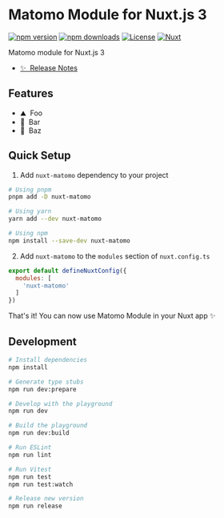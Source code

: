 <!--
Get your module up and running quickly.

Find and replace all on all files (CMD+SHIFT+F):
- Name: Matomo Module
- Package name: nuxt-matomo
- Description: My new Nuxt module
-->

# Matomo Module for Nuxt.js 3

[![npm version][npm-version-src]][npm-version-href]
[![npm downloads][npm-downloads-src]][npm-downloads-href]
[![License][license-src]][license-href]
[![Nuxt][nuxt-src]][nuxt-href]

Matomo module for Nuxt.js 3

- [✨ &nbsp;Release Notes](/CHANGELOG.md)
<!-- - [🏀 Online playground](https://stackblitz.com/github/phoenixgao/nuxt3-matomo?file=playground%2Fapp.vue) -->
<!-- - [📖 &nbsp;Documentation](https://example.com) -->

## Features

<!-- Highlight some of the features your module provide here -->
- ⛰ &nbsp;Foo
- 🚠 &nbsp;Bar
- 🌲 &nbsp;Baz

## Quick Setup

1. Add `nuxt-matomo` dependency to your project

```bash
# Using pnpm
pnpm add -D nuxt-matomo

# Using yarn
yarn add --dev nuxt-matomo

# Using npm
npm install --save-dev nuxt-matomo
```

2. Add `nuxt-matomo` to the `modules` section of `nuxt.config.ts`

```js
export default defineNuxtConfig({
  modules: [
    'nuxt-matomo'
  ]
})
```

That's it! You can now use Matomo Module in your Nuxt app ✨

## Development

```bash
# Install dependencies
npm install

# Generate type stubs
npm run dev:prepare

# Develop with the playground
npm run dev

# Build the playground
npm run dev:build

# Run ESLint
npm run lint

# Run Vitest
npm run test
npm run test:watch

# Release new version
npm run release
```

<!-- Badges -->
[npm-version-src]: https://img.shields.io/npm/v/nuxt-matomo/latest.svg?style=flat&colorA=18181B&colorB=28CF8D
[npm-version-href]: https://npmjs.com/package/nuxt-matomo

[npm-downloads-src]: https://img.shields.io/npm/dm/nuxt-matomo.svg?style=flat&colorA=18181B&colorB=28CF8D
[npm-downloads-href]: https://npmjs.com/package/nuxt-matomo

[license-src]: https://img.shields.io/npm/l/nuxt-matomo.svg?style=flat&colorA=18181B&colorB=28CF8D
[license-href]: https://npmjs.com/package/nuxt-matomo

[nuxt-src]: https://img.shields.io/badge/Nuxt-18181B?logo=nuxt.js
[nuxt-href]: https://nuxt.com
